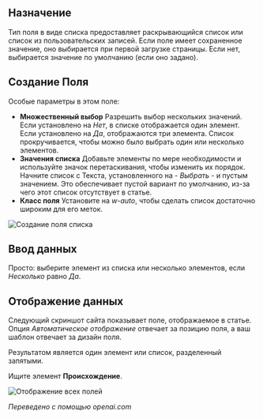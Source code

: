 <!-- Filename: J3.x:Adding_custom_fields/List_Field / Display title: Поле списка -->

## Назначение

Тип поля в виде списка предоставляет раскрывающийся список или список из пользовательских записей. Если поле имеет сохраненное значение, оно выбирается при первой загрузке страницы. Если нет, выбирается значение по умолчанию (если оно задано).

## Создание Поля

Особые параметры в этом поле:

- **Множественный выбор** Разрешить выбор нескольких значений. Если установлено на *Нет*, в списке отображается один элемент. Если установлено на *Да*, отображаются три элемента. Список прокручивается, чтобы можно было выбрать один или несколько элементов.
- **Значения списка** Добавьте элементы по мере необходимости и используйте значок перетаскивания, чтобы изменить их порядок. Начните список с Текста, установленного на *- Выбрать -* и пустым значением. Это обеспечивает пустой вариант по умолчанию, из-за чего этот список отсутствует в статье.
- **Класс поля** Установите на *w-auto*, чтобы сделать список достаточно широким для его меток.

![Создание поля списка](../../../en/images/fields/fields-list.png "Создание поля списка")

## Ввод данных

Просто: выберите элемент из списка или несколько элементов, если *Несколько* равно *Да*.

## Отображение данных

Следующий скриншот сайта показывает поле, отображаемое в статье. Опция *Автоматическое отображение* отвечает за позицию поля, а ваш шаблон отвечает за дизайн поля.

Результатом является один элемент или список, разделенный запятыми.

Ищите элемент **Происхождение**.

![Отображение всех полей](../../../en/images/fields/fields-display.png "Отображение полей")

*Переведено с помощью openai.com*

